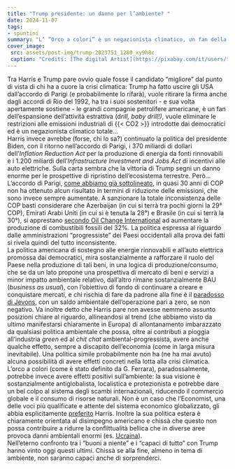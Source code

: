 ```yaml
---
title: "Trump presidente: un danno per l’ambiente? "
date: 2024-11-07
tags:
- spuntini
summary: "L’ ”Orco a colori” è un negazionista climatico, un fan della trivellazione del petrolio e odia gli ambientalisti. Per chi ha a cuore le sorti dell’ambiente la notizia della sua elezione a Presidente degli Stati Uniti non potrebbe essere più funesta. O no?"
cover_image:
 src: assets/post-img/trump-2023751_1280_xy9h8c
 caption: "Credits: [The digital Artist](https://pixabay.com/it/users/thedigitalartist-202249/)"
---
```


Tra Harris e Trump pare ovvio quale fosse il candidato “migliore” dal punto di vista di chi ha a cuore la crisi climatica: Trump ha fatto uscire gli USA dall’accordo di Parigi (e probabilmente lo rifarà), vuole ritirare la firma anche dagli accordi di Rio del 1992, ha tra i suoi sostenitori \- e sua volta apertamente sostiene \- le grandi compagnie petrolifere americane, è un fan dell’espansione dell’attività estrattiva (d*rill, baby drill\!)*, vuole eliminare le restrizioni alle emissioni industriali di {{< CO2 >}} introdotte dai democratici ed è un negazionista climatico totale...  
Harris invece avrebbe (forse, chi lo sa?) continuato la politica del presidente Biden, con il ritorno nell’accordo di Parigi, i 370 miliardi di dollari dell’*Inflation Reduction Act* per la produzione di energia da fonti rinnovabili e i 1.200 miliardi dell’*Infrastructure Investment and Jobs Act* di incentivi alle auto elettriche. Sulla carta sembra che la vittoria di Trump segni un danno enorme per le prospettive di ripristino dell’ecosistema terrestre. Però…  
L’accordo di Parigi, [come abbiamo già sottolineato](https://resconda.it/articles/cop-28-il-disco-e-rotto/), in quasi 30 anni di COP non ha ottenuto alcun risultato in termini di riduzione delle emissioni, che sono invece sempre aumentate. A sanzionare la totale inconsistenza delle COP basti considerare che Azerbaijan (in cui si terrà tra pochi giorni la 29° COP), Emirati Arabi Uniti (in cui si è tenuta la 28°) e Brasile (in cui si terrà la 30°), si apprestano [secondo Oil Change International](https://geagency.it/le-cop-che-non-ti-aspetti-i-paesi-ospitanti-aumenteranno-produzione-fossili-del-32/) ad aumentare la produzione di combustibili fossili del 32%. La politica espressa al riguardo dalle amministrazioni “progressiste” dei Paesi occidentali alla prova dei fatti si rivela quindi del tutto inconsistente.  
La politica americana di sostegno alle energie rinnovabili e all’auto elettrica promossa dai democratici, mira sostanzialmente a rafforzare il ruolo del Paese nella produzione di tali beni, in una logica di produzione/consumo, che se da un lato propone una prospettiva di mercato di beni e servizi a minor impatto ambientale relativo, dall’altro rimane sostanzialmente BAU (*business as usual*), con l’obiettivo di fondo di continuare a creare e conquistare mercati, e chi rischia di fare da padrone alla fine è il [paradosso di Jevons](https://it.wikipedia.org/wiki/Paradosso_di_Jevons), con un saldo ambientale dell’operazione pari a zero, se non negativo. Va inoltre detto che Harris pare non avesse nemmeno assunto posizioni chiare al riguardo, allineandosi al trend (che abbiamo visto da ultimo manifestarsi chiaramente in Europa) di allontanamento imbarazzato da qualsiasi politica ambientale che possa, oltre ai contributi a pioggia all’industria *green* ed al *chit chat* ambiental-progressista, avere anche qualche effetto, sempre a discapito dell’economia (come in larga misura inevitabile). Una politica simile probabilmente non ha (ne ha mai avuto) alcuna possibilità di avere effetti concreti nella lotta alla crisi climatica.   
L’orco a colori (come è stato definito da G. Ferrara), paradossalmente, potrebbe invece avere effetti positivi sull’ambiente: la sua visione è sostanzialmente antiglobalista, localistica e protezionista e potrebbe dare un bel colpo al sistema degli scambi internazionali, riducendo il commercio globale e il consumo di risorse naturali. Non è un caso che l’Economist, una delle voci più qualificate e attente del sistema economico globalizzato, gli abbia esplicitamente [preferito](https://www.economist.com/leaders/2024/10/31/a-second-trump-term-comes-with-unacceptable-risks) Harris. Inoltre la sua politica estera è chiaramente orientata al disimpegno americano e chissà che questo non possa contribuire a ridurre la conflittualità bellica che in diverse aree provoca danni ambientali enormi (es. [Ucraina](https://uwecworkgroup.info/environmental-consequences-of-the-war-in-ukraine-september-2024-review/)).   
Nell’eterno confronto tra i “buoni a niente” e i “capaci di tutto” con Trump hanno vinto oggi questi ultimi. Chissà se alla fine, almeno in tema di ambiente, non saranno capaci anche di sorprenderci.  
    